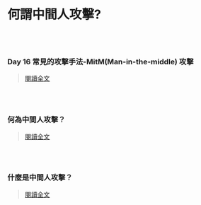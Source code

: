 # 何謂中間人攻擊? 

<!--more-->
<!--81-->
<br><br/>

### Day 16 常見的攻擊手法-MitM(Man-in-the-middle) 攻擊

>[閱讀全文](https://ithelp.ithome.com.tw/articles/10223732)

<br><br/>

### 何為中間人攻擊？

>[閱讀全文](https://cms.aaasec.com.tw/index.php/2019/12/03/s-11/)

<br><br/>

### 什麼是中間人攻擊？

>[閱讀全文](https://nordvpn.com/zh-tw/blog/zhongjianren-gongji/)
